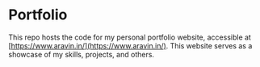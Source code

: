 # Portfolio

This repo hosts the code for my personal portfolio website, accessible at [https://www.aravin.in/](https://www.aravin.in/). This website serves as a showcase of my skills, projects, and others.
